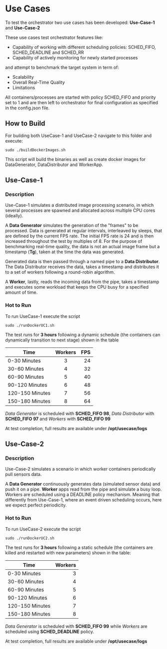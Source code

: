 # Use Cases #

To test the orchestrator two use cases has been developed: **Use-Case-1** and **Use-Case-2**

These use cases test orchestrator features like:
- Capability of working with different scheduling policies: SCHED_FIFO, SCHED_DEADLINE and SCHED_RR
- Capability of actively  monitoring for newly started processes

and attempt to benchmark the target system in term of:
- Scalability
- Overall Real-Time Quality
- Limitations

All containers/processes are started with policy SCHED_FIFO and priority set to 1 and are then left to orchestrator for final configuration as specified in the config.json file.

## How to Build 

For building both UseCase-1 and UseCase-2 navigate to this folder and execute:

```
sudo ./buildDockerImages.sh 
```

This script will build the binaries as well as create docker images for DataGenerator, DataDistributor and WorkerApp.

## Use-Case-1

### Description
Use-Case-1 simulates a distributed image processing scenario, in which several processes are spawned and allocated across multiple CPU cores (ideally).

A **Data Generator** simulates the generation of the "frames" to be processed. Data is generated at regular intervals, interleaved by sleeps, that are defined by the current FPS rate. The initial FPS rate is 24 and is then increased throughout the test by multiples of 8. For the purpose of benchmarking real-time quality, the data is not an actual image frame but a timestamp (**Tg**), taken at the time the data was generated. 

Generated data is then passed through a named pipe to a **Data Distributor**. The Data Distributor receives the data, takes a timestamp and distributes it to a set of workers following a round-robin algorithm.

A **Worker**, lastly, reads the incoming data from the pipe, takes a timestamp and executes some workload that keeps the CPU busy for a specified amount of time.


### Hot to Run
To run UseCase-1 execute the script 
```
sudo ./runDockerUC1.sh
```
The test runs for **3 hours** following a dynamic schedule (the containers can dynamically transition to next stage) shown in the table

| Time                  | Workers   | FPS   |
| -------------         |:-------------:| -----:|
| 0-30 Minutes          | 3             | 24    |
| 30-60 Minutes         | 4             | 32    |
| 60-90 Minutes         | 5             | 40    |
| 90-120 Minutes        | 6             | 48    |
| 120-150 Minutes       | 7             | 56    |
| 150-180 Minutes       | 8             | 64    |

*Data Generator* is scheduled with **SCHED_FIFO 98**, *Data Distributor* with **SCHED_FIFO 97** and *Workers* with **SCHED_FIFO 99**

At test completion, full results are available under **/opt/usecase/logs**

## Use-Case-2
### Description
Use-Case-2 simulates a scenario in which worker containers periodically pull sensors data. 

A **Data Generator** continuously  generates data (simulated sensor data) and push it on a pipe. **Worker** apps read from the pipe and simulate a busy loop. Workers are scheduled using a DEADLINE policy mechanism. Meaning that differently from Use-Case-1, where an event driven scheduling occurs, here we expect perfect periodicity.

### Hot to Run
To run UseCase-2 execute the script 
```
sudo ./runDockerUC2.sh
```
The test runs for **3 hours** following a static schedule (the containers are killed and restarted with new parameters) shown in the table:

| Time                   | Workers   |
| -------------          | -------------:|
| 0-30 Minutes           | 3    |
| 30-60 Minutes          | 4    |
| 60-90 Minutes          | 5    |
| 90-120 Minutes         | 6    |
| 120-150 Minutes        | 7    |
| 150-180 Minutes        | 8    |

*Data Generator* is scheduled with **SCHED_FIFO 99** while *Workers* are scheduled using **SCHED_DEADLINE** policy.

At test completion, full results are available under **/opt/usecase/logs**
